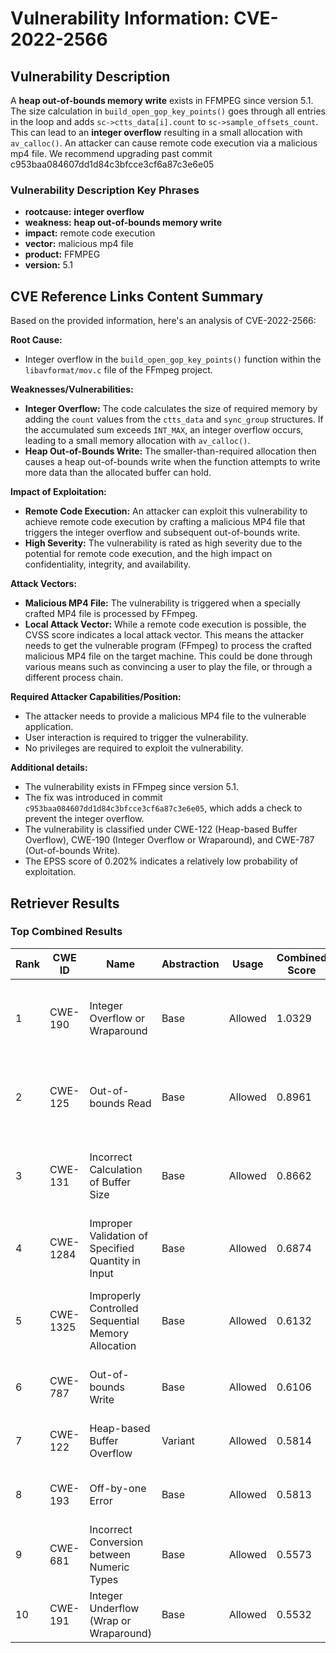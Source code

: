 # Vulnerability Information: CVE-2022-2566

## Vulnerability Description
A **heap out-of-bounds memory write** exists in FFMPEG since version 5.1. The size calculation in `build_open_gop_key_points()` goes through all entries in the loop and adds `sc->ctts_data[i].count` to `sc->sample_offsets_count`. This can lead to an **integer overflow** resulting in a small allocation with `av_calloc()`. An attacker can cause remote code execution via a malicious mp4 file. We recommend upgrading past commit c953baa084607dd1d84c3bfcce3cf6a87c3e6e05

### Vulnerability Description Key Phrases
- **rootcause:** **integer overflow**
- **weakness:** **heap out-of-bounds memory write**
- **impact:** remote code execution
- **vector:** malicious mp4 file
- **product:** FFMPEG
- **version:** 5.1

## CVE Reference Links Content Summary
Based on the provided information, here's an analysis of CVE-2022-2566:

**Root Cause:**
- Integer overflow in the `build_open_gop_key_points()` function within the `libavformat/mov.c` file of the FFmpeg project.

**Weaknesses/Vulnerabilities:**
- **Integer Overflow:** The code calculates the size of required memory by adding the `count` values from the `ctts_data` and `sync_group` structures. If the accumulated sum exceeds `INT_MAX`, an integer overflow occurs, leading to a small memory allocation with `av_calloc()`.
- **Heap Out-of-Bounds Write:** The smaller-than-required allocation then causes a heap out-of-bounds write when the function attempts to write more data than the allocated buffer can hold.

**Impact of Exploitation:**
- **Remote Code Execution:** An attacker can exploit this vulnerability to achieve remote code execution by crafting a malicious MP4 file that triggers the integer overflow and subsequent out-of-bounds write.
- **High Severity:** The vulnerability is rated as high severity due to the potential for remote code execution, and the high impact on confidentiality, integrity, and availability.

**Attack Vectors:**
- **Malicious MP4 File:** The vulnerability is triggered when a specially crafted MP4 file is processed by FFmpeg.
- **Local Attack Vector:** While a remote code execution is possible, the CVSS score indicates a local attack vector. This means the attacker needs to get the vulnerable program (FFmpeg) to process the crafted malicious MP4 file on the target machine. This could be done through various means such as convincing a user to play the file, or through a different process chain.

**Required Attacker Capabilities/Position:**
- The attacker needs to provide a malicious MP4 file to the vulnerable application.
- User interaction is required to trigger the vulnerability.
- No privileges are required to exploit the vulnerability.

**Additional details:**
- The vulnerability exists in FFmpeg since version 5.1.
- The fix was introduced in commit `c953baa084607dd1d84c3bfcce3cf6a87c3e6e05`, which adds a check to prevent the integer overflow.
- The vulnerability is classified under CWE-122 (Heap-based Buffer Overflow), CWE-190 (Integer Overflow or Wraparound), and CWE-787 (Out-of-bounds Write).
- The EPSS score of 0.202% indicates a relatively low probability of exploitation.

## Retriever Results

### Top Combined Results

| Rank | CWE ID | Name | Abstraction | Usage | Combined Score | Retrievers | Individual Scores |
|------|--------|------|-------------|-------|---------------|------------|-------------------|
| 1 | CWE-190 | Integer Overflow or Wraparound | Base | Allowed | 1.0329 | dense, sparse, graph | dense: 0.593, sparse: 0.724, graph: 0.901 |
| 2 | CWE-125 | Out-of-bounds Read | Base | Allowed | 0.8961 | dense, sparse, graph | dense: 0.527, sparse: 0.589, graph: 0.826 |
| 3 | CWE-131 | Incorrect Calculation of Buffer Size | Base | Allowed | 0.8662 | dense, sparse, graph | dense: 0.524, sparse: 0.595, graph: 0.739 |
| 4 | CWE-1284 | Improper Validation of Specified Quantity in Input | Base | Allowed | 0.6874 | sparse, graph | sparse: 0.577, graph: 1.000 |
| 5 | CWE-1325 | Improperly Controlled Sequential Memory Allocation | Base | Allowed | 0.6132 | dense, sparse, graph | dense: 0.502, sparse: 0.280, graph: 0.564 |
| 6 | CWE-787 | Out-of-bounds Write | Base | Allowed | 0.6106 | sparse, graph | sparse: 0.559, graph: 0.813 |
| 7 | CWE-122 | Heap-based Buffer Overflow | Variant | Allowed | 0.5814 | dense, sparse | dense: 0.586, sparse: 0.588 |
| 8 | CWE-193 | Off-by-one Error | Base | Allowed | 0.5813 | dense, sparse | dense: 0.511, sparse: 0.569 |
| 9 | CWE-681 | Incorrect Conversion between Numeric Types | Base | Allowed | 0.5573 | dense, sparse | dense: 0.509, sparse: 0.529 |
| 10 | CWE-191 | Integer Underflow (Wrap or Wraparound) | Base | Allowed | 0.5532 | dense, sparse | dense: 0.513, sparse: 0.518 |

